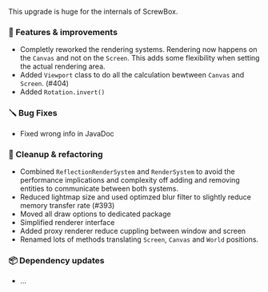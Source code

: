 This upgrade is huge for the internals of ScrewBox.

### 🚀 Features & improvements

- Completly reworked the rendering systems. Rendering now happens on the `Canvas` and not on the `Screen`.
This adds some flexibility when setting the actual rendering area.
- Added `Viewport` class to do all the calculation bewtween `Canvas` and `Screen`. (#404)
- Added `Rotation.invert()`

### 🪛 Bug Fixes

- Fixed wrong info in JavaDoc

### 🧽 Cleanup & refactoring

- Combined `ReflectionRenderSystem` and `RenderSystem` to avoid the performance implications and complexity off adding and removing entities to communicate between both systems.
- Reduced lightmap size and used optimzed blur filter to slightly reduce memory transfer rate (#393)
- Moved all draw options to dedicated package
- Simplified renderer interface
- Added proxy renderer reduce cuppling between window and screen
- Renamed lots of methods translating `Screen`, `Canvas` and `World` positions.

### 📦 Dependency updates

- ...